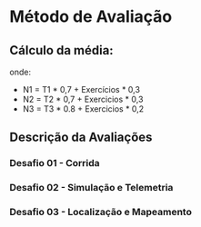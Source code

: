 # Método de Avaliação

## Cálculo da média:

onde:
- N1 = T1 * 0,7 + Exercícios * 0,3
- N2 = T2 * 0,7 + Exercicios * 0,3
- N3 = T3 * 0.8 + Exercicios * 0,2

## Descrição da Avaliações

### Desafio 01 - Corrida

### Desafio 02 - Simulação e Telemetria

### Desafio 03 - Localização e Mapeamento

